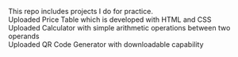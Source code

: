 This repo includes projects I do for practice. <br>
Uploaded Price Table which is developed with HTML and CSS <br>
Uploaded Calculator with simple arithmetic operations between two operands <br>
Uploaded QR Code Generator with downloadable capability